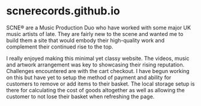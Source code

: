 # scnerecords.github.io

SCNE® are a Music Production Duo who have worked with some major UK music artists of late. They are fairly new to the scene and wanted me to build them a site that would embody their high-quality work and complement their continued rise to the top.

I really enjoyed making this minimal yet classy website. The videos, music and artwork arrangement was key to showcasing their rising reputation. Challenges encountered are with the cart checkout. I have begun working on this but have yet to setup the method of payment and ability for customers to remove or add items to their basket. The local storage setup is there for calculating the cost of goods altogether as well as allowing the customer to not lose their basket when refreshing the page.
